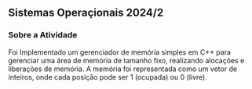 <h2>Sistemas Operaçionais 2024/2</h2>

<h3>Sobre a Atividade</h3>
Foi Implementado um gerenciador de memória simples em C++ para gerenciar uma área de memória de tamanho fixo, realizando alocações e liberações de memória. A memória foi representada como um vetor de inteiros, onde cada posição pode ser 1 (ocupada) ou 0 (livre).
